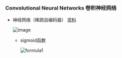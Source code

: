 ### Convolutional Neural Networks 卷积神经网络

- 神经网络（稀疏自编码器） [资料](http://deeplearning.stanford.edu/wiki/index.php/%E7%A5%9E%E7%BB%8F%E7%BD%91%E7%BB%9C)

    ![image](https://img-blog.csdn.net/20160716131107406)

    - sigmoid函数

        ![formula1](http://latex.codecogs.com/gif.latex?f(x)=\frac{1}{1+exp(-z)})

